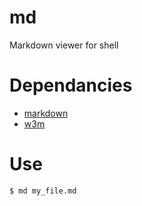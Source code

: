 # md
Markdown viewer for shell

# Dependancies
- [markdown](https://daringfireball.net/projects/markdown/)
- [w3m](http://w3m.sourceforge.net/)

# Use
`$ md my_file.md`
